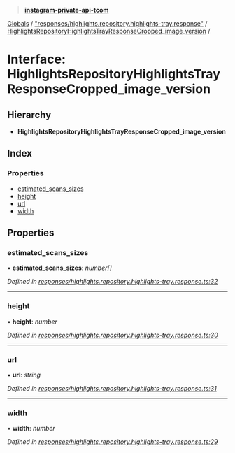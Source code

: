 > **[instagram-private-api-tcom](../README.md)**

[Globals](../README.md) / ["responses/highlights.repository.highlights-tray.response"](../modules/_responses_highlights_repository_highlights_tray_response_.md) / [HighlightsRepositoryHighlightsTrayResponseCropped_image_version](_responses_highlights_repository_highlights_tray_response_.highlightsrepositoryhighlightstrayresponsecropped_image_version.md) /

# Interface: HighlightsRepositoryHighlightsTrayResponseCropped_image_version

## Hierarchy

* **HighlightsRepositoryHighlightsTrayResponseCropped_image_version**

## Index

### Properties

* [estimated_scans_sizes](_responses_highlights_repository_highlights_tray_response_.highlightsrepositoryhighlightstrayresponsecropped_image_version.md#estimated_scans_sizes)
* [height](_responses_highlights_repository_highlights_tray_response_.highlightsrepositoryhighlightstrayresponsecropped_image_version.md#height)
* [url](_responses_highlights_repository_highlights_tray_response_.highlightsrepositoryhighlightstrayresponsecropped_image_version.md#url)
* [width](_responses_highlights_repository_highlights_tray_response_.highlightsrepositoryhighlightstrayresponsecropped_image_version.md#width)

## Properties

###  estimated_scans_sizes

• **estimated_scans_sizes**: *number[]*

*Defined in [responses/highlights.repository.highlights-tray.response.ts:32](https://github.com/cuonglnhust/instagram-private-api-tcom/blob/3e16058/src/responses/highlights.repository.highlights-tray.response.ts#L32)*

___

###  height

• **height**: *number*

*Defined in [responses/highlights.repository.highlights-tray.response.ts:30](https://github.com/cuonglnhust/instagram-private-api-tcom/blob/3e16058/src/responses/highlights.repository.highlights-tray.response.ts#L30)*

___

###  url

• **url**: *string*

*Defined in [responses/highlights.repository.highlights-tray.response.ts:31](https://github.com/cuonglnhust/instagram-private-api-tcom/blob/3e16058/src/responses/highlights.repository.highlights-tray.response.ts#L31)*

___

###  width

• **width**: *number*

*Defined in [responses/highlights.repository.highlights-tray.response.ts:29](https://github.com/cuonglnhust/instagram-private-api-tcom/blob/3e16058/src/responses/highlights.repository.highlights-tray.response.ts#L29)*